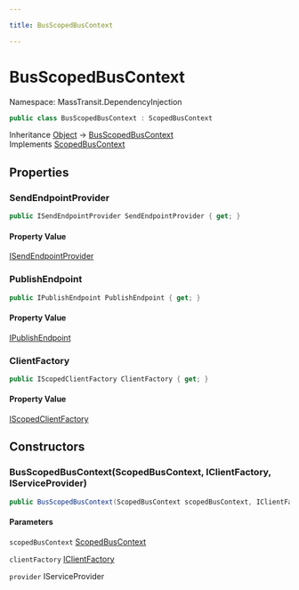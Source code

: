 ```yaml
---

title: BusScopedBusContext

---
```


# BusScopedBusContext

Namespace: MassTransit.DependencyInjection

```csharp
public class BusScopedBusContext : ScopedBusContext
```

Inheritance [Object](https://learn.microsoft.com/en-us/dotnet/api/system.object) → [BusScopedBusContext](../masstransit-dependencyinjection/busscopedbuscontext)<br/>
Implements [ScopedBusContext](../masstransit-dependencyinjection/scopedbuscontext)

## Properties

### **SendEndpointProvider**

```csharp
public ISendEndpointProvider SendEndpointProvider { get; }
```

#### Property Value

[ISendEndpointProvider](../../masstransit-abstractions/masstransit/isendendpointprovider)<br/>

### **PublishEndpoint**

```csharp
public IPublishEndpoint PublishEndpoint { get; }
```

#### Property Value

[IPublishEndpoint](../../masstransit-abstractions/masstransit/ipublishendpoint)<br/>

### **ClientFactory**

```csharp
public IScopedClientFactory ClientFactory { get; }
```

#### Property Value

[IScopedClientFactory](../masstransit/iscopedclientfactory)<br/>

## Constructors

### **BusScopedBusContext(ScopedBusContext, IClientFactory, IServiceProvider)**

```csharp
public BusScopedBusContext(ScopedBusContext scopedBusContext, IClientFactory clientFactory, IServiceProvider provider)
```

#### Parameters

`scopedBusContext` [ScopedBusContext](../masstransit-dependencyinjection/scopedbuscontext)<br/>

`clientFactory` [IClientFactory](../../masstransit-abstractions/masstransit/iclientfactory)<br/>

`provider` IServiceProvider<br/>
